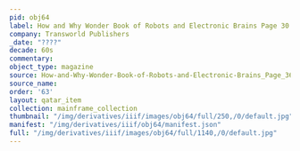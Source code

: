 ```yaml
---
pid: obj64
label: How and Why Wonder Book of Robots and Electronic Brains Page 30
company: Transworld Publishers
_date: "????"
decade: 60s
commentary:
object_type: magazine
source: How-and-Why-Wonder-Book-of-Robots-and-Electronic-Brains_Page_36
source_name:
order: '63'
layout: qatar_item
collection: mainframe_collection
thumbnail: "/img/derivatives/iiif/images/obj64/full/250,/0/default.jpg"
manifest: "/img/derivatives/iiif/obj64/manifest.json"
full: "/img/derivatives/iiif/images/obj64/full/1140,/0/default.jpg"
---
```

